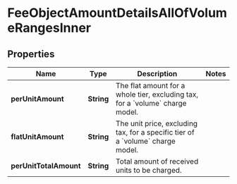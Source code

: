 

# FeeObjectAmountDetailsAllOfVolumeRangesInner


## Properties

| Name | Type | Description | Notes |
|------------ | ------------- | ------------- | -------------|
|**perUnitAmount** | **String** | The flat amount for a whole tier, excluding tax, for a &#x60;volume&#x60; charge model. |  |
|**flatUnitAmount** | **String** | The unit price, excluding tax, for a specific tier of a &#x60;volume&#x60; charge model. |  |
|**perUnitTotalAmount** | **String** | Total amount of received units to be charged. |  |



